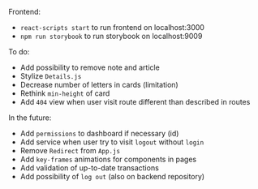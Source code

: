 Frontend:
- `react-scripts start` to run frontend on localhost:3000
- `npm run storybook` to run storybook on localhost:9009

To do:
- Add possibility to remove note and article
- Stylize `Details.js`
- Decrease number of letters in cards (limitation)
- Rethink `min-height` of card
- Add `404` view when user visit route different than described in routes

In the future:
- Add `permissions` to dashboard if necessary (id)
- Add service when user try to visit `logout` without `login`
- Remove `Redirect` from `App.js`
- Add `key-frames` animations for components in pages
- Add validation of up-to-date transactions
- Add possibility of `log out` (also on backend repository)

